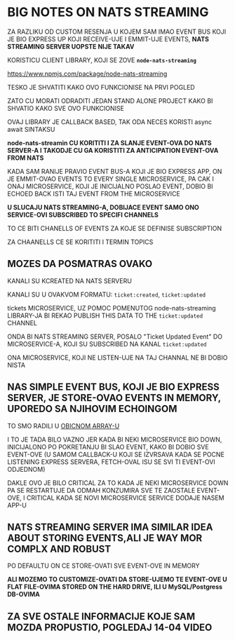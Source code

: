 # BIG NOTES ON NATS STREAMING

ZA RAZLIKU OD CUSTOM RESENJA U KOJEM SAM IMAO EVENT BUS KOJI JE BIO EXPRESS UP KOJI RECEIVE-UJE I EMMIT-UJE EVENTS, **NATS STREAMING SERVER UOPSTE NIJE TAKAV**

KORISTICU CLIENT LIBRARY, KOJI SE ZOVE **`node-nats-streaming`**

<https://www.npmjs.com/package/node-nats-streaming>

TESKO JE SHVATITI KAKO OVO FUNKCIONISE NA PRVI POGLED

ZATO CU MORATI ODRADITI JEDAN STAND ALONE PROJECT KAKO BI SHVATIO KAKO SVE OVO FUNKCIONISE

OVAJ LIBRARY JE CALLBACK BASED, TAK ODA NECES KORISTI async await SINTAKSU

**node-nats-streamin CU KORITITI I ZA SLANJE EVENT-OVA DO NATS SERVER-A I TAKODJE CU GA KORISTITI ZA ANTICIPATION EVENT-OVA FROM NATS**

KADA SAM RANIJE PRAVIO EVENT BUS-A KOJI JE BIO EXPRESS APP, ON JE EMMIT-OVAO EVENTS TO EVERY SINGLE MICROSERVICE, PA CAK I ONAJ MICROSERVICE, KOJI JE INICIJALNO POSLAO EVENT, DOBIO BI ECHOED BACK ISTI TAJ EVENT FROM THE MICROSERVICE

**U SLUCAJU NATS STREAMING-A, DOBIJACE EVENT SAMO ONO SERVICE-OVI SUBSCRIBED TO SPECIFI CHANNELS**

TO CE BITI CHANELLS OF EVENTS ZA KOJE SE DEFINISE SUBSCRIPTION

ZA CHAANELLS CE SE KORITITI I TERMIN TOPICS

## MOZES DA POSMATRAS OVAKO

KANALI SU KCREATED NA NATS SERVERU

KANALI SU U OVAKVOM FORMATU: `ticket:created`, `ticket:updated`

tickets MICROSERVICE, UZ POMOC POMENUTOG node-nats-streaming LIBRARY-JA BI REKAO PUBLISH THIS DATA TO THE `ticket:updated` CHANNEL

ONDA BI NATS STREAMING SERVER, POSALO "Ticket Updated Event" DO MICROSERVICE-A, KOJI SU SUBSCRIBED NA KANAL `ticket:updated`

ONA MICROSERVICE, KOJI NE LISTEN-UJE NA TAJ CHANNAL NE BI DOBIO NISTA

## NAS SIMPLE EVENT BUS, KOJI JE BIO EXPRESS SERVER, JE STORE-OVAO EVENTS IN MEMORY, UPOREDO SA NJIHOVIM ECHOINGOM

TO SMO RADILI U [OBICNOM ARRAY-U](https://github.com/Rade58/first_taste_of_microservices/tree/4_5_STORING_EVENTS_WHEN_THEY_HIT_EVENT_BUS)

I TO JE TADA BILO VAZNO JER KADA BI NEKI MICROSERVICE BIO DOWN, INICIJALONO PO POKRETANJU BI SLAO EVENT, KAKO BI DOBIO SVE EVENT-OVE (U SAMOM CALLBACK-U KOJI SE IZVRSAVA KADA SE POCNE LISTENING EXPRESS SERVERA, FETCH-OVAL ISU SE SVI TI EVENT-OVI ODJEDNOM)

DAKLE OVO JE BILO CRITICAL ZA TO KADA JE NEKI MICROSERVICE DOWN PA SE RESTARTUJE DA ODMAH KONZUMIRA SVE TE ZAOSTALE EVENT-OVE, I CRITICAL KADA SE NOVI MICROSERVICE SERVICE DODAJE NASEM APP-U 

## NATS STREAMING SERVER IMA SIMILAR IDEA ABOUT STORING EVENTS,ALI JE WAY MOR COMPLX AND ROBUST

PO DEFAULTU ON CE STORE-OVATI SVE EVENT-OVE IN MEMORY

**ALI MOZEMO TO CUSTOMIZE-OVATI DA STORE-UJEMO TE EVENT-OVE U FLAT FILE-OVIMA STORED ON THE HARD DRIVE, ILI U MySQL/Postgress DB-OVIMA**

## ZA SVE OSTALE INFORMACIJE KOJE SAM MOZDA PROPUSTIO, POGLEDAJ 14-04 VIDEO
